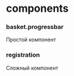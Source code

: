 # components

<h3>
basket.progressbar
</h3>
<p>
Простой компонент
</p>

<h3>
registration
</h3>
<p>
Сложный компонент
</p>
